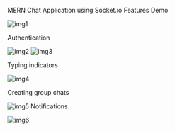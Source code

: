 MERN Chat Application using Socket.io
Features
Demo

![img1](https://github.com/sarayuthoutam/MERN-CHAT-APP/assets/96037631/3dae833a-6eed-4bc1-b7bd-4ae08370421e)

Authentication

![img2](https://github.com/sarayuthoutam/MERN-CHAT-APP/assets/96037631/c0ae5116-b4cc-4896-9b50-9ae18ce73271)
![img3](https://github.com/sarayuthoutam/MERN-CHAT-APP/assets/96037631/444c836a-131e-4171-98fe-9616409cd47b)


Typing indicators

![img4](https://github.com/sarayuthoutam/MERN-CHAT-APP/assets/96037631/b02fe4b7-faf0-4779-8c83-506b11340117)

Creating group chats

![img5](https://github.com/sarayuthoutam/MERN-CHAT-APP/assets/96037631/c484572a-8d17-4d74-a5ab-288d4856918a)
Notifications

![img6](https://github.com/sarayuthoutam/MERN-CHAT-APP/assets/96037631/5c3a24f4-3cbd-4e49-93c9-0b6dadc4bd71)






